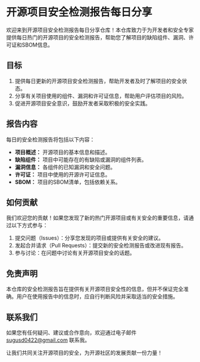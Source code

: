 # 开源项目安全检测报告每日分享

欢迎来到开源项目安全检测报告每日分享仓库！本仓库致力于为开发者和安全专家提供每日热门的开源项目的安全检测报告，帮助您了解项目的缺陷组件、漏洞、许可证和SBOM信息。

## 目标

1. 提供每日更新的开源项目安全检测报告，帮助开发者及时了解项目的安全状态。
2. 分享有关项目使用的组件、漏洞和许可证信息，帮助用户评估项目的风险。
3. 促进开源项目安全意识，鼓励开发者采取积极的安全实践。

## 报告内容

每日的安全检测报告将包括以下内容：

- **项目概述：** 开源项目的基本信息和描述。
- **缺陷组件：** 项目中可能存在的有缺陷或漏洞的组件列表。
- **漏洞信息：** 各组件的已知漏洞和安全问题。
- **许可证：** 项目中使用的开源许可证信息。
- **SBOM：** 项目的SBOM清单，包括依赖关系。

## 如何贡献

我们欢迎您的贡献！如果您发现了新的热门开源项目或有关安全的重要信息，请通过以下方式参与：

1. 提交问题（Issues）：分享您发现的项目或提供有关安全的建议。
2. 发起合并请求（Pull Requests）：提交新的安全检测报告或改进现有报告。
3. 参与讨论：在问题中讨论有关开源项目安全的话题。

## 免责声明

本仓库的安全检测报告旨在提供有关开源项目安全性的信息，但并不保证完全准确。用户在使用报告中的信息时，应自行判断风险并采取适当的安全措施。

## 联系我们

如果您有任何疑问、建议或合作意向，欢迎通过电子邮件 [sugusd0422@gmail.com](mailto:sugusd0422@gmail.com) 联系我。

让我们共同关注开源项目的安全，为开源社区的发展贡献一份力量！
